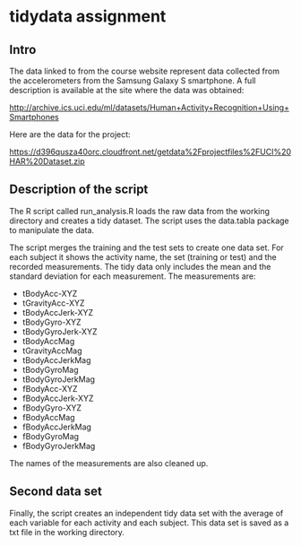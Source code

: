 # tidydata assignment

## Intro
The data linked to from the course website represent data collected from the accelerometers from the Samsung Galaxy S smartphone. A full description is available at the site where the data was obtained:

http://archive.ics.uci.edu/ml/datasets/Human+Activity+Recognition+Using+Smartphones

Here are the data for the project:

https://d396qusza40orc.cloudfront.net/getdata%2Fprojectfiles%2FUCI%20HAR%20Dataset.zip

## Description of the script

The R script called run_analysis.R loads the raw data from the working directory and creates a tidy dataset.
The script uses the data.tabla package to manipulate the data.

The script merges the training and the test sets to create one data set.
For each subject it shows the activity name, the set (training or test) and the recorded measurements.
The tidy data only includes the mean and the standard deviation for each measurement. The measurements are:
* tBodyAcc-XYZ
* tGravityAcc-XYZ
* tBodyAccJerk-XYZ
* tBodyGyro-XYZ
* tBodyGyroJerk-XYZ
* tBodyAccMag
* tGravityAccMag
* tBodyAccJerkMag
* tBodyGyroMag
* tBodyGyroJerkMag
* fBodyAcc-XYZ
* fBodyAccJerk-XYZ
* fBodyGyro-XYZ
* fBodyAccMag
* fBodyAccJerkMag
* fBodyGyroMag
* fBodyGyroJerkMag

The names of the measurements are also cleaned up.

## Second data set

Finally, the script creates an independent tidy data set with the average of each variable for each activity and each subject.
This data set is saved as a txt file in the working directory.




